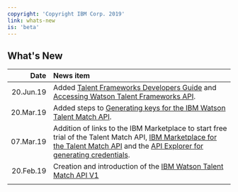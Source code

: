 ```yaml
---
copyright: 'Copyright IBM Corp. 2019'
link: whats-new
is: 'beta'
---
```


## What's New

| Date          | News item     | 
| ------------: |:-------------| 
| 20.Jun.19     | Added [Talent Frameworks Developers Guide](https://github.com/watson-talent-services/developer-documents/blob/tf-publish/developer-guide/v1-talent-frameworks-guide.md) and [Accessing Watson Talent Frameworks API](https://github.com/watson-talent-services/developer-documents/blob/tf-publish/developer-guide/v1-accessing-wtfp-api.md).             | 
| 20.Mar.19     | Added steps to [Generating keys for the IBM Watson Talent Match API](https://github.com/watson-talent-services/developer-documents/blob/tf-publish/developer-guide/v1-trial-reg-guide.md).             | 
| 07.Mar.19     | Addition of links to the IBM Marketplace to start free trial of the Talent Match API, [IBM Marketplace for the Talent Match API](https://www.ibm.com/us-en/marketplace/watson-talent-match/details) and the [API Explorer for generating credentials](https://developer.ibm.com/api/view/watsontalent-prod:watson-talent-match:title-Watson_Talent_Match).  | 
| 20.Feb.19     | Creation and introduction of the [IBM Watson Talent Match API V1](https://github.com/watson-talent-services/developer-documents/blob/tf-publish/developer-guide/v1-talent-match.md) | 
|               |               | 
